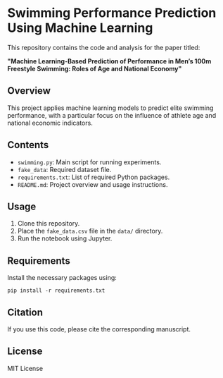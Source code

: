 
# Swimming Performance Prediction Using Machine Learning

This repository contains the code and analysis for the paper titled:

**"Machine Learning-Based Prediction of Performance in Men’s 100m Freestyle Swimming: Roles of Age and National Economy"**

## Overview

This project applies machine learning models to predict elite swimming performance, with a particular focus on the influence of athlete age and national economic indicators.

## Contents

- `swimming.py`: Main script for running experiments.
- `fake_data`: Required dataset file. 
- `requirements.txt`: List of required Python packages.
- `README.md`: Project overview and usage instructions.

## Usage

1. Clone this repository.
2. Place the `fake_data.csv` file in the `data/` directory.
3. Run the notebook using Jupyter.

## Requirements

Install the necessary packages using:

```
pip install -r requirements.txt
```

## Citation

If you use this code, please cite the corresponding manuscript.

## License

MIT License
